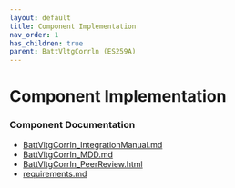 ```yaml
---
layout: default
title: Component Implementation
nav_order: 1
has_children: true
parent: BattVltgCorrln (ES259A)
---
```

# Component Implementation
### Component Documentation

- [BattVltgCorrln_IntegrationManual.md](doc/BattVltgCorrln_IntegrationManual.md)
- [BattVltgCorrln_MDD.md](doc/BattVltgCorrln_MDD.md)
- [BattVltgCorrln_PeerReview.html](doc/BattVltgCorrln_PeerReview.html)
- [requirements.md](doc/requirements.md)

